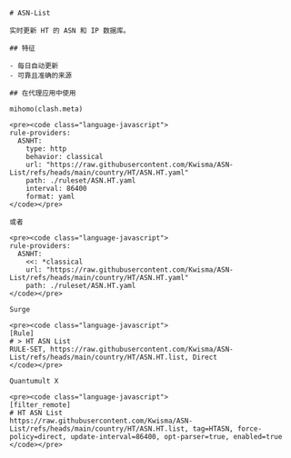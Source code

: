 
    # ASN-List
    
    实时更新 HT 的 ASN 和 IP 数据库。
    
    ## 特征
    
    - 每日自动更新
    - 可靠且准确的来源
    
    ## 在代理应用中使用
    
    mihomo(clash.meta)
   
    <pre><code class="language-javascript">
    rule-providers:
      ASNHT:
        type: http
        behavior: classical
        url: "https://raw.githubusercontent.com/Kwisma/ASN-List/refs/heads/main/country/HT/ASN.HT.yaml"
        path: ./ruleset/ASN.HT.yaml
        interval: 86400
        format: yaml
    </code></pre>

    或者

    <pre><code class="language-javascript">
    rule-providers:
      ASNHT:
        <<: *classical
        url: "https://raw.githubusercontent.com/Kwisma/ASN-List/refs/heads/main/country/HT/ASN.HT.yaml"
        path: ./ruleset/ASN.HT.yaml
    </code></pre>
    
    Surge
    
    <pre><code class="language-javascript">
    [Rule]
    # > HT ASN List
    RULE-SET, https://raw.githubusercontent.com/Kwisma/ASN-List/refs/heads/main/country/HT/ASN.HT.list, Direct
    </code></pre>
    
    Quantumult X
    
    <pre><code class="language-javascript">
    [filter_remote]
    # HT ASN List
    https://raw.githubusercontent.com/Kwisma/ASN-List/refs/heads/main/country/HT/ASN.HT.list, tag=HTASN, force-policy=direct, update-interval=86400, opt-parser=true, enabled=true
    </code></pre>
    